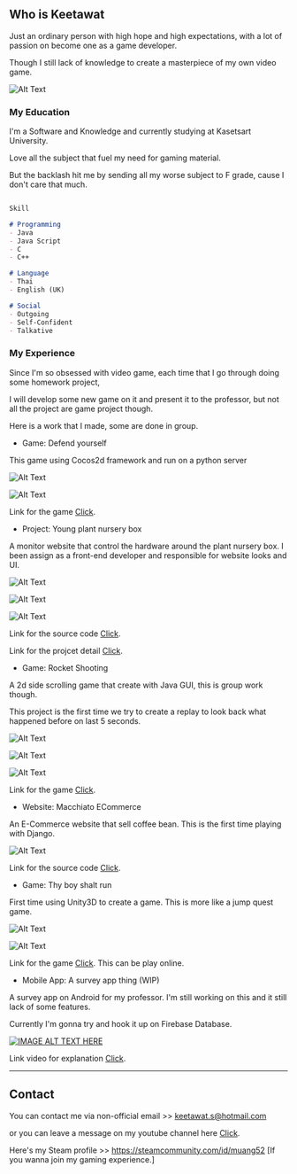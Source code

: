 ## Who is Keetawat

Just an ordinary person with high hope and high expectations, with a lot of passion on become one as a game developer.

Though I still lack of knowledge to create a masterpiece of my own video game.

![Alt Text](/imgs/portrait.jpg)


### My Education


I'm a Software and Knowledge and currently studying at Kasetsart University.

Love all the subject that fuel my need for gaming material.

But the backlash hit me by sending all my worse subject to F grade, cause I don't care that much.


```markdown

Skill

# Programming
- Java
- Java Script
- C
- C++

# Language
- Thai
- English (UK)

# Social
- Outgoing
- Self-Confident
- Talkative

```


### My Experience


Since I'm so obsessed with video game, each time that I go through doing some homework project, 

I will develop some new game on it and present it to the professor, but not all the project are game project though.

Here is a work that I made, some are done in group.


- Game: Defend yourself

This game using Cocos2d framework and run on a python server

![Alt Text](/imgs/game1.png)

![Alt Text](/imgs/game1-2.png)

Link for the game [Click](https://github.com/KeetaSri/ISPproject).
  
    
- Project: Young plant nursery box

A monitor website that control the hardware around the plant nursery box. I been assign as a front-end developer and responsible for website looks and UI.

![Alt Text](/imgs/project1.jpg)

![Alt Text](/imgs/project1-2.jpg)

![Alt Text](/imgs/project1-3.jpg)

Link for the source code [Click](https://github.com/pattnatt/exceed-LeftLegOfExodia-Software/).

Link for the projcet detail [Click](http://exceed.cpe.ku.ac.th/wiki/index.php/Exceed_13_Exodia(%E0%B8%82%E0%B8%B2%E0%B8%8B%E0%B9%89%E0%B8%B2%E0%B8%A2)).

- Game: Rocket Shooting

A 2d side scrolling game that create with Java GUI, this is group work though.

This project is the first time we try to create a replay to look back what happened before on last 5 seconds.

![Alt Text](/imgs/game2.png)

![Alt Text](/imgs/game2-2.png)

![Alt Text](/imgs/game2-3.png)

Link for the game [Click](https://github.com/Khaofang/SSD_Project_RocketShooting).

- Website: Macchiato ECommerce

An E-Commerce website that sell coffee bean. This is the first time playing with Django.

![Alt Text](/imgs/web1.jpg)

Link for the source code [Click](https://github.com/SKE-Macchiato/ECommerce).

- Game: Thy boy shalt run

First time using Unity3D to create a game. This is more like a jump quest game.

![Alt Text](/imgs/game3.png)

![Alt Text](/imgs/game3-2.png)

Link for the game [Click](https://simmer.io/@Keetawat/final-project). This can be play online.

- Mobile App: A survey app thing (WIP)

A survey app on Android for my professor. I'm still working on this and it still lack of some features.

Currently I'm gonna try and hook it up on Firebase Database.

[![IMAGE ALT TEXT HERE](http://img.youtube.com/vi/D05sYO55R00/0.jpg)](http://www.youtube.com/watch?v=D05sYO55R00)

Link video for explanation [Click](http://www.youtube.com/watch?v=D05sYO55R00).

_______________________________________________________________________________________________________________________________________

## Contact

You can contact me via non-official email >> keetawat.s@hotmail.com

or you can leave a message on my youtube channel here [Click](https://www.youtube.com/user/ThisForKeetawat/discussion).

Here's my Steam profile >> https://steamcommunity.com/id/muang52 
[If you wanna join my gaming experience.]
